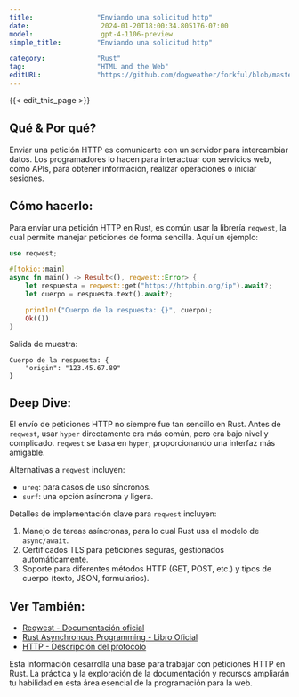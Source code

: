 ```yaml
---
title:                "Enviando una solicitud http"
date:                  2024-01-20T18:00:34.805176-07:00
model:                 gpt-4-1106-preview
simple_title:         "Enviando una solicitud http"

category:             "Rust"
tag:                  "HTML and the Web"
editURL:              "https://github.com/dogweather/forkful/blob/master/content/es/rust/sending-an-http-request.md"
---
```


{{< edit_this_page >}}

## Qué & Por qué?
Enviar una petición HTTP es comunicarte con un servidor para intercambiar datos. Los programadores lo hacen para interactuar con servicios web, como APIs, para obtener información, realizar operaciones o iniciar sesiones.

## Cómo hacerlo:
Para enviar una petición HTTP en Rust, es común usar la librería `reqwest`, la cual permite manejar peticiones de forma sencilla. Aquí un ejemplo:

```Rust
use reqwest;

#[tokio::main]
async fn main() -> Result<(), reqwest::Error> {
    let respuesta = reqwest::get("https://httpbin.org/ip").await?;
    let cuerpo = respuesta.text().await?;

    println!("Cuerpo de la respuesta: {}", cuerpo);
    Ok(())
}
```

Salida de muestra:

```
Cuerpo de la respuesta: {
    "origin": "123.45.67.89"
}
```

## Deep Dive:
El envío de peticiones HTTP no siempre fue tan sencillo en Rust. Antes de `reqwest`, usar `hyper` directamente era más común, pero era bajo nivel y complicado. `reqwest` se basa en `hyper`, proporcionando una interfaz más amigable.

Alternativas a `reqwest` incluyen:

- `ureq`: para casos de uso síncronos.
- `surf`: una opción asíncrona y ligera.

Detalles de implementación clave para `reqwest` incluyen:

1. Manejo de tareas asíncronas, para lo cual Rust usa el modelo de `async/await`.
2. Certificados TLS para peticiones seguras, gestionados automáticamente.
3. Soporte para diferentes métodos HTTP (GET, POST, etc.) y tipos de cuerpo (texto, JSON, formularios).

## Ver También:

- [Reqwest - Documentación oficial](https://docs.rs/reqwest/)
- [Rust Asynchronous Programming - Libro Oficial](https://rust-lang.github.io/async-book/)
- [HTTP - Descripción del protocolo](https://developer.mozilla.org/es/docs/Web/HTTP)

Esta información desarrolla una base para trabajar con peticiones HTTP en Rust. La práctica y la exploración de la documentación y recursos ampliarán tu habilidad en esta área esencial de la programación para la web.
